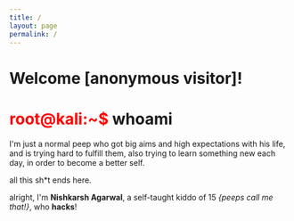 ```yaml
---
title: /
layout: page
permalink: /
---
```


<h1>Welcome [anonymous visitor]!</h1>

# <span style="color: red;">root@kali:~$</span> whoami
I'm just a normal peep who got big aims and high expectations with his life, and is trying hard to fulfill them, also trying to learn something new each day, in order to become a better self.

all this sh*t ends here.

alright, I'm **Nishkarsh Agarwal**,
a self-taught kiddo of 15 _{peeps call me that!}_, who **hacks**!
